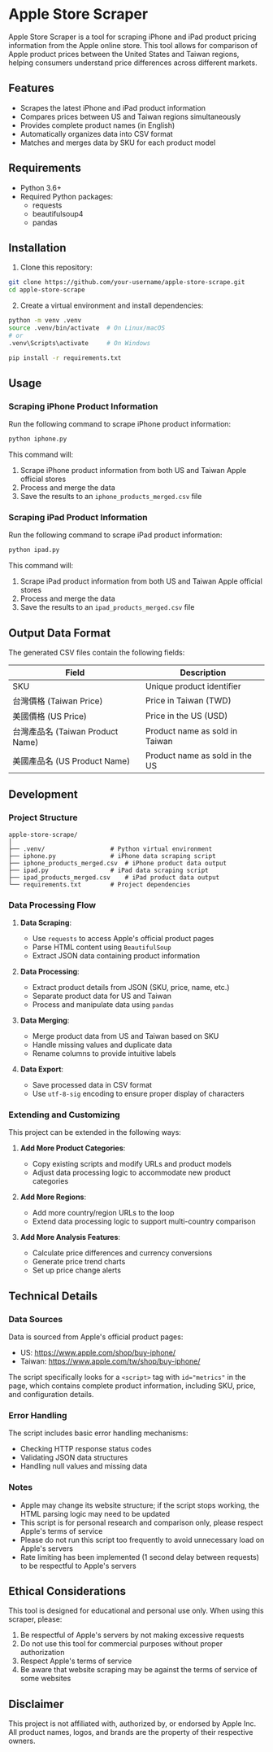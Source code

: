 # Apple Store Scraper

Apple Store Scraper is a tool for scraping iPhone and iPad product pricing information from the Apple online store. This tool allows for comparison of Apple product prices between the United States and Taiwan regions, helping consumers understand price differences across different markets.

## Features

- Scrapes the latest iPhone and iPad product information
- Compares prices between US and Taiwan regions simultaneously
- Provides complete product names (in English)
- Automatically organizes data into CSV format
- Matches and merges data by SKU for each product model

## Requirements

- Python 3.6+
- Required Python packages:
  - requests
  - beautifulsoup4
  - pandas

## Installation

1. Clone this repository:
```bash
git clone https://github.com/your-username/apple-store-scrape.git
cd apple-store-scrape
```

2. Create a virtual environment and install dependencies:
```bash
python -m venv .venv
source .venv/bin/activate  # On Linux/macOS
# or
.venv\Scripts\activate     # On Windows

pip install -r requirements.txt
```

## Usage

### Scraping iPhone Product Information

Run the following command to scrape iPhone product information:

```bash
python iphone.py
```

This command will:
1. Scrape iPhone product information from both US and Taiwan Apple official stores
2. Process and merge the data
3. Save the results to an `iphone_products_merged.csv` file

### Scraping iPad Product Information

Run the following command to scrape iPad product information:

```bash
python ipad.py
```

This command will:
1. Scrape iPad product information from both US and Taiwan Apple official stores
2. Process and merge the data
3. Save the results to an `ipad_products_merged.csv` file

## Output Data Format

The generated CSV files contain the following fields:

| Field | Description |
|------|------|
| SKU | Unique product identifier |
| 台灣價格 (Taiwan Price) | Price in Taiwan (TWD) |
| 美國價格 (US Price) | Price in the US (USD) |
| 台灣產品名 (Taiwan Product Name) | Product name as sold in Taiwan |
| 美國產品名 (US Product Name) | Product name as sold in the US |

## Development

### Project Structure

```
apple-store-scrape/
│
├── .venv/                  # Python virtual environment
├── iphone.py               # iPhone data scraping script
├── iphone_products_merged.csv  # iPhone product data output
├── ipad.py                 # iPad data scraping script
├── ipad_products_merged.csv    # iPad product data output
└── requirements.txt        # Project dependencies
```

### Data Processing Flow

1. **Data Scraping**:
   - Use `requests` to access Apple's official product pages
   - Parse HTML content using `BeautifulSoup`
   - Extract JSON data containing product information

2. **Data Processing**:
   - Extract product details from JSON (SKU, price, name, etc.)
   - Separate product data for US and Taiwan
   - Process and manipulate data using `pandas`

3. **Data Merging**:
   - Merge product data from US and Taiwan based on SKU
   - Handle missing values and duplicate data
   - Rename columns to provide intuitive labels

4. **Data Export**:
   - Save processed data in CSV format
   - Use `utf-8-sig` encoding to ensure proper display of characters

### Extending and Customizing

This project can be extended in the following ways:

1. **Add More Product Categories**:
   - Copy existing scripts and modify URLs and product models
   - Adjust data processing logic to accommodate new product categories

2. **Add More Regions**:
   - Add more country/region URLs to the loop
   - Extend data processing logic to support multi-country comparison

3. **Add More Analysis Features**:
   - Calculate price differences and currency conversions
   - Generate price trend charts
   - Set up price change alerts

## Technical Details

### Data Sources

Data is sourced from Apple's official product pages:
- US: https://www.apple.com/shop/buy-iphone/
- Taiwan: https://www.apple.com/tw/shop/buy-iphone/

The script specifically looks for a `<script>` tag with `id="metrics"` in the page, which contains complete product information, including SKU, price, and configuration details.

### Error Handling

The script includes basic error handling mechanisms:
- Checking HTTP response status codes
- Validating JSON data structures
- Handling null values and missing data

### Notes

- Apple may change its website structure; if the script stops working, the HTML parsing logic may need to be updated
- This script is for personal research and comparison only, please respect Apple's terms of service
- Please do not run this script too frequently to avoid unnecessary load on Apple's servers
- Rate limiting has been implemented (1 second delay between requests) to be respectful to Apple's servers

## Ethical Considerations

This tool is designed for educational and personal use only. When using this scraper, please:

1. Be respectful of Apple's servers by not making excessive requests
2. Do not use this tool for commercial purposes without proper authorization
3. Respect Apple's terms of service
4. Be aware that website scraping may be against the terms of service of some websites

## Disclaimer

This project is not affiliated with, authorized by, or endorsed by Apple Inc. All product names, logos, and brands are the property of their respective owners.
